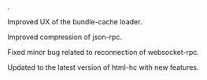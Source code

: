 .

Improved UX of the bundle-cache loader.

Improved compression of json-rpc.

Fixed minor bug related to reconnection of websocket-rpc.

Updated to the latest version of html-hc with new features.